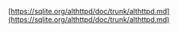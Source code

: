 [https://sqlite.org/althttpd/doc/trunk/althttpd.md](https://sqlite.org/althttpd/doc/trunk/althttpd.md)